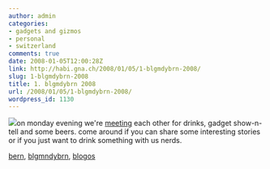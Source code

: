 ```yaml
---
author: admin
categories:
- gadgets and gizmos
- personal
- switzerland
comments: true
date: 2008-01-05T12:00:28Z
link: http://habi.gna.ch/2008/01/05/1-blgmdybrn-2008/
slug: 1-blgmdybrn-2008
title: 1. blgmdybrn 2008
url: /2008/01/05/1-blgmdybrn-2008/
wordpress_id: 1130
---
```


![](http://habi.gna.ch/wp-content/uploads/2008/01/blgmndybrn.jpg)on monday evening we're [meeting](http://upcoming.yahoo.com/event/350569/) each other for drinks, gadget show-n-tell and some beers. come around if you can share some interesting stories or if you just want to drink something with us nerds.





[bern](http://technorati.com/tag/bern), [blgmndybrn](http://technorati.com/tag/blgmndybrn), [blogos](http://technorati.com/tag/blogos)
